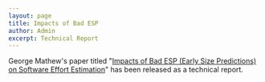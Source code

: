 ```yaml
---
layout: page
title: Impacts of Bad ESP
author: Admin
excerpt: Technical Report
---
```


George Mathew's paper titled "[Impacts of Bad ESP (Early Size Predictions) on Software Effort Estimation](https://arxiv.org/abs/1612.03240)" has been released as a technical report. 
